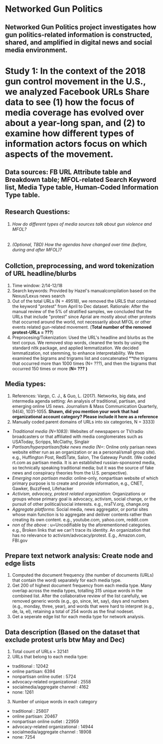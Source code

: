 # Networked Gun Politics
## Networked Gun Politics project investigates how gun politics-related information is constructed, shared, and amplified in digital news and social media environment. 

# Study 1: In the context of the 2018 gun control movement in the U.S., we analyzed Facebook URLs Share data to see (1) how the focus of media coverage has evolved over about a year-long span, and (2) to examine how different types of information actors focus on which aspects of the movement. 

## Data sources: FB URL Attribute table and Breakdown table; MFOL-related Search Keyword list, Media Type table, Human-Coded Information Type table. 

## Research Questions:  
  1. <h6> How do different types of media sources talk about gun violence and MFOL? 
  1. <h6> (Optional, TBD) How the agendas have changed over time (before, during and after MFOL)? 
  
## Collction, preprocessing, and word tokenization of URL headline/blurbs
  1. Time window: 2/14-12/18 
  2. Search keywords: Provided by Hazel's manualcompilation based on the Nexus/Lexus news search
  3. Out of the total URLs (N = 49518), we removed the URLS that contained the keyword "protest" from April to Dec dataset. Rationale: After the manual review of the 5% of stratified samples, we concluded that the URLs that include "protest" since Aprial are mostly about other protests that occurred around the world, not necessarily about MFOL or other events related gun-related movement. (**Total number of the removed protest-URLs = ???**) 
  4. Preprocesing/Tokenization: Used the URL's headline and blurbs as the text corpus. We removed stop words, cleaned the texts by using the standard nltk package, and applied lemmatization. We decided lemmatization, not stemming, to enhance interpretability. We then examined the bigrams and trigrams list and concatenated **the trigrams that occurred more than 1000 times (N= ???), and then the bigrams that occurred 150 times or more (**N= ??? )**  

## Media types: 
  
  1. References: Vargo, C. J., & Guo, L. (2017). Networks, big data, and intermedia agenda setting: An analysis of traditional, partisan, and emerging online US news. Journalism & Mass Communication Quarterly, 94(4), 1031-1055. 
  **Shawn, did you mention your work that had organizational account category?  Please include it here as a reference**
  2. Manually coded parent domains of URLs into six categories, N = 3333)
  
  - _Traditional media (N=1083)_: Websites of newspapers or TV/radio broadcasters or that affiliated with media conglomerates such as USAToday, Scripps, McClathy, Singlair 
  - _Partisan/hyperpartisan/fake news media (N=_: Online only parisan news website either run as an organization or as a personal/small group site). e.g., Huffington Post, RedSTate, Salon, The Gateway Pundit. (We coded rt.com as partisan media. It is an established russian-sponsored media, so technically speaking traditional media; but it was the source of fake news and conspiracy theories from the U.S. perspective). 
  - _Emerging non partisan media_: online-only, nonpartisan website of which primary purpose is to create and provide information, e.g., CNET, Gawker, BuzzFeed, Lifehacker
  - _Activism, advocacy, protest related organization_: Organizations or groups whose primary goal is advocacy, activism, social change, or the pursuit of other political/social interests. e.g., nraTV.org, change.org 
  - _Aggregate platforms_: Social media, news aggregator, or portal sites whose main function is to aggregate and deiliver contents rather than creating its own content. e.g., youtube.com, yahoo.com, reddit.com
  - _non of the above_ : u=Uncodifiable by the aforementioned categories. e.g., Broken links that we can't trace its identity. An organization that has no relevance to activism/advocacy/protest. E.g., Amazon.com, FBI.gov 
  
## Prepare text network analysis: Create node and edge lists 
   1. Computed the document frequency (the number of documents (URLs) that contain the word) separately for each media type.   
   2. Get 200 of highest document frequency from each media type. Many overlap across the media types, totalling 315 unique words in the combined list. After the collaborative review of the list carefully, we removed generic words (e.g., go, since, let, say), days and numbers (e.g., monday, three, year), and words that were hard to interpret (e.g., de, la, el), retaining a total of 254 words as the final nodeset. 
   3. Get a seperate edge list for each media type for network analysis. 

## Data description (Based on the dataset that exclude protest urls btw May and Dec)

  1. Total count of URLs = 32141
  2. URLs that belong to each media type:
  - traditional : 12042
  - online partisan: 6394
  - nonpartisan online outlet : 5724
  - advocacy-related organizational : 2558
  - socialmedia/aggregate channel : 4162
  - none: 1261
  3. Number of unique words in each category
 - traditional : 25807
 - online partisan: 20467
 - nonpartisan online outlet : 22959
 - advocacy-related organizational : 14944
 - socialmedia/aggregate channel : 18908
 - none: 7254
